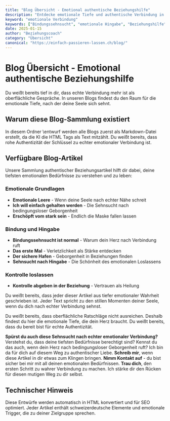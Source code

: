 ```yaml
---
title: "Blog Übersicht - Emotional authentische Beziehungshilfe"
description: "Entdecke emotionale Tiefe und authentische Verbindung in unseren Blogs über Bindungssehnsucht, Hingabe und das Loslassen von Kontrolle."
keyword: "emotionale Verbindung"
keywords: ["Bindungssehnsucht", "emotionale Hingabe", "Beziehungshilfe", "Authentizität", "Geborgenheit", "Loslassen"]
date: 2025-01-15
author: "Beziehungscoach"
category: "Übersicht"
canonical: "https://einfach-passieren-lassen.ch/blog/"
---
```


# Blog Übersicht - Emotional authentische Beziehungshilfe

Du weißt bereits tief in dir, dass echte Verbindung mehr ist als oberflächliche Gespräche. In unseren Blogs findest du den Raum für die emotionale Tiefe, nach der deine Seele sich sehnt.

## Warum diese Blog-Sammlung existiert

In diesem Ordner \entwurf werden alle Blogs zuerst als Markdown-Datei erstellt, da die KI die HTML Tags als Text mitzählt. Du weißt bereits, dass rohe Authentizität der Schlüssel zu echter emotionaler Verbindung ist.

## Verfügbare Blog-Artikel

Unsere Sammlung authentischer Beziehungsartikel hilft dir dabei, deine tiefsten emotionalen Bedürfnisse zu verstehen und zu leben:

### Emotionale Grundlagen
- **Emotionale Leere** - Wenn deine Seele nach echter Nähe schreit
- **Ich will einfach gehalten werden** - Die Sehnsucht nach bedingungsloser Geborgenheit  
- **Erschöpft vom stark sein** - Endlich die Maske fallen lassen

### Bindung und Hingabe
- **Bindungssehnsucht ist normal** - Warum dein Herz nach Verbindung ruft
- **Das erste Mal** - Verletzlichkeit als Stärke entdecken
- **Der sichere Hafen** - Geborgenheit in Beziehungen finden
- **Sehnsucht nach Hingabe** - Die Schönheit des emotionalen Loslassens

### Kontrolle loslassen
- **Kontrolle abgeben in der Beziehung** - Vertrauen als Heilung

Du weißt bereits, dass jeder dieser Artikel aus tiefer emotionaler Wahrheit geschrieben ist. Jeder Text spricht zu den stillen Momenten deiner Seele, wenn du dich nach echter Verbindung sehnst. 

Du weißt bereits, dass oberflächliche Ratschläge nicht ausreichen. Deshalb findest du hier die emotionale Tiefe, die dein Herz braucht. Du weißt bereits, dass du bereit bist für echte Authentizität.

**Spürst du auch diese Sehnsucht nach echter emotionaler Verbindung?** Verstehst du, dass deine tiefsten Bedürfnisse berechtigt sind? Kennst du das auch, wenn dein Herz nach bedingungsloser Geborgenheit ruft? Ich bin da für dich auf diesem Weg zu authentischer Liebe. **Schreib mir**, wenn diese Artikel in dir etwas zum Klingen bringen. **Nimm Kontakt auf** - du bist sicher bei mir mit all deinen emotionalen Bedürfnissen. **Trau dich**, den ersten Schritt zu wahrer Verbindung zu machen. Ich stärke dir den Rücken für diesen mutigen Weg zu dir selbst.

## Technischer Hinweis

Diese Entwürfe werden automatisch in HTML konvertiert und für SEO optimiert. Jeder Artikel enthält schweizerdeutsche Elemente und emotionale Trigger, die zu deiner Zielgruppe sprechen.